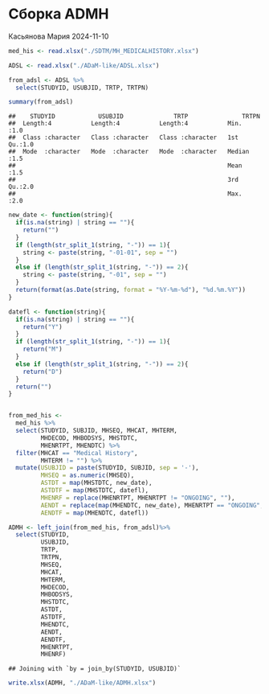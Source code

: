 Сборка ADMH
================
Касьянова Мария
2024-11-10

``` r
med_his <- read.xlsx("./SDTM/MH_MEDICALHISTORY.xlsx")

ADSL <- read.xlsx("./ADaM-like/ADSL.xlsx")
```

``` r
from_adsl <- ADSL %>% 
  select(STUDYID, USUBJID, TRTP, TRTPN) 

summary(from_adsl)
```

    ##    STUDYID            USUBJID              TRTP               TRTPN    
    ##  Length:4           Length:4           Length:4           Min.   :1.0  
    ##  Class :character   Class :character   Class :character   1st Qu.:1.0  
    ##  Mode  :character   Mode  :character   Mode  :character   Median :1.5  
    ##                                                           Mean   :1.5  
    ##                                                           3rd Qu.:2.0  
    ##                                                           Max.   :2.0

``` r
new_date <- function(string){
  if(is.na(string) | string == ""){
    return("")
  }
  if (length(str_split_1(string, "-")) == 1){
    string <- paste(string, "-01-01", sep = "")
  }
  else if (length(str_split_1(string, "-")) == 2){
    string <- paste(string, "-01", sep = "")
  }
  return(format(as.Date(string, format = "%Y-%m-%d"), "%d.%m.%Y"))
}

datefl <- function(string){
  if(is.na(string) | string == ""){
    return("Y")
  }
  if (length(str_split_1(string, "-")) == 1){
    return("M")
  }
  else if (length(str_split_1(string, "-")) == 2){
    return("D")
  }
  return("")
}


from_med_his <- 
  med_his %>% 
  select(STUDYID, SUBJID, MHSEQ, MHCAT, MHTERM,
         MHDECOD, MHBODSYS, MHSTDTC,
         MHENRTPT, MHENDTC) %>% 
  filter(MHCAT == "Medical History",
         MHTERM != "") %>%
  mutate(USUBJID = paste(STUDYID, SUBJID, sep = '-'),
         MHSEQ = as.numeric(MHSEQ),
         ASTDT = map(MHSTDTC, new_date),
         ASTDTF = map(MHSTDTC, datefl), 
         MHENRF = replace(MHENRTPT, MHENRTPT != "ONGOING", ""),
         AENDT = replace(map(MHENDTC, new_date), MHENRTPT == "ONGOING", ""),
         AENDTF = map(MHENDTC, datefl))
```

``` r
ADMH <- left_join(from_med_his, from_adsl)%>% 
  select(STUDYID, 
         USUBJID,
         TRTP,
         TRTPN,
         MHSEQ,
         MHCAT, 
         MHTERM,
         MHDECOD, 
         MHBODSYS, 
         MHSTDTC,
         ASTDT,
         ASTDTF,
         MHENDTC,
         AENDT,
         AENDTF,
         MHENRTPT,
         MHENRF)
```

    ## Joining with `by = join_by(STUDYID, USUBJID)`

``` r
write.xlsx(ADMH, "./ADaM-like/ADMH.xlsx")
```
